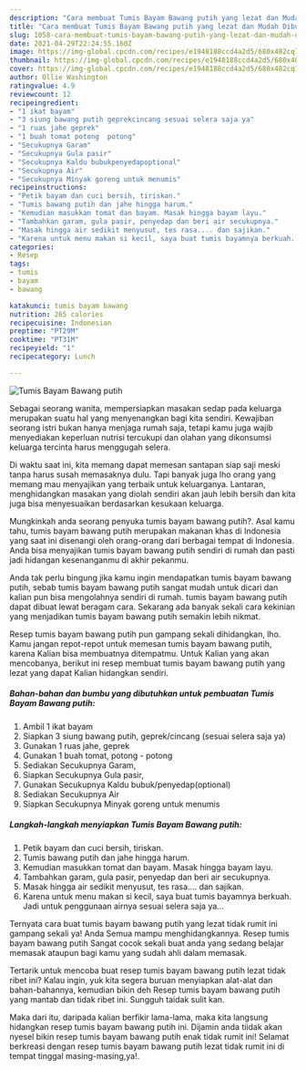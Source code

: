 ```yaml
---
description: "Cara membuat Tumis Bayam Bawang putih yang lezat dan Mudah Dibuat"
title: "Cara membuat Tumis Bayam Bawang putih yang lezat dan Mudah Dibuat"
slug: 1058-cara-membuat-tumis-bayam-bawang-putih-yang-lezat-dan-mudah-dibuat
date: 2021-04-29T22:24:55.160Z
image: https://img-global.cpcdn.com/recipes/e1948188ccd4a2d5/680x482cq70/tumis-bayam-bawang-putih-foto-resep-utama.jpg
thumbnail: https://img-global.cpcdn.com/recipes/e1948188ccd4a2d5/680x482cq70/tumis-bayam-bawang-putih-foto-resep-utama.jpg
cover: https://img-global.cpcdn.com/recipes/e1948188ccd4a2d5/680x482cq70/tumis-bayam-bawang-putih-foto-resep-utama.jpg
author: Ollie Washington
ratingvalue: 4.9
reviewcount: 12
recipeingredient:
- "1 ikat bayam"
- "3 siung bawang putih geprekcincang sesuai selera saja ya"
- "1 ruas jahe geprek"
- "1 buah tomat potong  potong"
- "Secukupnya Garam"
- "Secukupnya Gula pasir"
- "Secukupnya Kaldu bubukpenyedapoptional"
- "Secukupnya Air"
- "Secukupnya Minyak goreng untuk menumis"
recipeinstructions:
- "Petik bayam dan cuci bersih, tiriskan."
- "Tumis bawang putih dan jahe hingga harum."
- "Kemudian masukkan tomat dan bayam. Masak hingga bayam layu."
- "Tambahkan garam, gula pasir, penyedap dan beri air secukupnya."
- "Masak hingga air sedikit menyusut, tes rasa.... dan sajikan."
- "Karena untuk menu makan si kecil, saya buat tumis bayamnya berkuah. Jadi untuk penggunaan airnya sesuai selera saja ya..."
categories:
- Resep
tags:
- tumis
- bayam
- bawang

katakunci: tumis bayam bawang 
nutrition: 265 calories
recipecuisine: Indonesian
preptime: "PT29M"
cooktime: "PT31M"
recipeyield: "1"
recipecategory: Lunch

---
```



![Tumis Bayam Bawang putih](https://img-global.cpcdn.com/recipes/e1948188ccd4a2d5/680x482cq70/tumis-bayam-bawang-putih-foto-resep-utama.jpg)

Sebagai seorang wanita, mempersiapkan masakan sedap pada keluarga merupakan suatu hal yang menyenangkan bagi kita sendiri. Kewajiban seorang istri bukan hanya menjaga rumah saja, tetapi kamu juga wajib menyediakan keperluan nutrisi tercukupi dan olahan yang dikonsumsi keluarga tercinta harus menggugah selera.

Di waktu  saat ini, kita memang dapat memesan santapan siap saji meski tanpa harus susah memasaknya dulu. Tapi banyak juga lho orang yang memang mau menyajikan yang terbaik untuk keluarganya. Lantaran, menghidangkan masakan yang diolah sendiri akan jauh lebih bersih dan kita juga bisa menyesuaikan berdasarkan kesukaan keluarga. 



Mungkinkah anda seorang penyuka tumis bayam bawang putih?. Asal kamu tahu, tumis bayam bawang putih merupakan makanan khas di Indonesia yang saat ini disenangi oleh orang-orang dari berbagai tempat di Indonesia. Anda bisa menyajikan tumis bayam bawang putih sendiri di rumah dan pasti jadi hidangan kesenanganmu di akhir pekanmu.

Anda tak perlu bingung jika kamu ingin mendapatkan tumis bayam bawang putih, sebab tumis bayam bawang putih sangat mudah untuk dicari dan kalian pun bisa mengolahnya sendiri di rumah. tumis bayam bawang putih dapat dibuat lewat beragam cara. Sekarang ada banyak sekali cara kekinian yang menjadikan tumis bayam bawang putih semakin lebih nikmat.

Resep tumis bayam bawang putih pun gampang sekali dihidangkan, lho. Kamu jangan repot-repot untuk memesan tumis bayam bawang putih, karena Kalian bisa membuatnya ditempatmu. Untuk Kalian yang akan mencobanya, berikut ini resep membuat tumis bayam bawang putih yang lezat yang dapat Kalian hidangkan sendiri.

<!--inarticleads1-->

##### Bahan-bahan dan bumbu yang dibutuhkan untuk pembuatan Tumis Bayam Bawang putih:

1. Ambil 1 ikat bayam
1. Siapkan 3 siung bawang putih, geprek/cincang (sesuai selera saja ya)
1. Gunakan 1 ruas jahe, geprek
1. Gunakan 1 buah tomat, potong - potong
1. Sediakan Secukupnya Garam,
1. Siapkan Secukupnya Gula pasir,
1. Gunakan Secukupnya Kaldu bubuk/penyedap(optional)
1. Sediakan Secukupnya Air
1. Siapkan Secukupnya Minyak goreng untuk menumis




<!--inarticleads2-->

##### Langkah-langkah menyiapkan Tumis Bayam Bawang putih:

1. Petik bayam dan cuci bersih, tiriskan.
1. Tumis bawang putih dan jahe hingga harum.
1. Kemudian masukkan tomat dan bayam. Masak hingga bayam layu.
1. Tambahkan garam, gula pasir, penyedap dan beri air secukupnya.
1. Masak hingga air sedikit menyusut, tes rasa.... dan sajikan.
1. Karena untuk menu makan si kecil, saya buat tumis bayamnya berkuah. Jadi untuk penggunaan airnya sesuai selera saja ya...




Ternyata cara buat tumis bayam bawang putih yang lezat tidak rumit ini gampang sekali ya! Anda Semua mampu menghidangkannya. Resep tumis bayam bawang putih Sangat cocok sekali buat anda yang sedang belajar memasak ataupun bagi kamu yang sudah ahli dalam memasak.

Tertarik untuk mencoba buat resep tumis bayam bawang putih lezat tidak ribet ini? Kalau ingin, yuk kita segera buruan menyiapkan alat-alat dan bahan-bahannya, kemudian bikin deh Resep tumis bayam bawang putih yang mantab dan tidak ribet ini. Sungguh taidak sulit kan. 

Maka dari itu, daripada kalian berfikir lama-lama, maka kita langsung hidangkan resep tumis bayam bawang putih ini. Dijamin anda tiidak akan nyesel bikin resep tumis bayam bawang putih enak tidak rumit ini! Selamat berkreasi dengan resep tumis bayam bawang putih lezat tidak rumit ini di tempat tinggal masing-masing,ya!.


